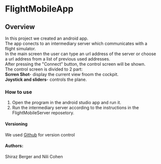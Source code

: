# FlightMobileApp  
## Overview  
In this project we created an android app.  
The app conects to an intermediary server which communicates with a flight simulator.  
In the main screen the user can type an url address of the server or choose a url address from a list of previous used addresses.  
After pressing the "Connect" button, the control screen will be shown.  
The control screen  is divided to 2 part:  
**Scrren Shot**- display the current view froom the cockpit.  
**Joystick and sliders**- controls the plane.  

### How to use  
1. Open the program in the android studio app and run it.  
2. Run the intermediary server according to the instructions in the FlightMobileServer reposetory.  


#### Versioning
We used [Github](https://github.com/shiraz318/FlightMobileApp) for version control

#### Authors:
Shiraz Berger and Nili Cohen
